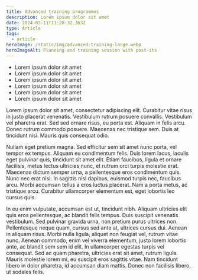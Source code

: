 ```yaml
---
title: Advanced training programmes
description: Lorem ipsum dolor sit amet
date: 2024-03-11T11:28:32.363Z
type: Article
tags:
  - article
heroImage: /static/img/advanced-training-large.webp
heroImageAlt: Planning and training session with post-its
---
```

* Lorem ipsum dolor sit amet
* Lorem ipsum dolor sit amet
* Lorem ipsum dolor sit amet
* Lorem ipsum dolor sit amet
* Lorem ipsum dolor sit amet
* Lorem ipsum dolor sit amet

Lorem ipsum dolor sit amet, consectetur adipiscing elit. Curabitur vitae risus in justo placerat venenatis. Vestibulum rutrum posuere convallis. Vestibulum vel pharetra erat. Sed sed ornare risus, eu porta est. Aliquam in felis arcu. Donec rutrum commodo posuere. Maecenas nec tristique sem. Duis at tincidunt nisi. Mauris quis consequat odio.

Nullam eget pretium magna. Sed efficitur sem sit amet nunc porta, vel tempor ex tempus. Aliquam eu condimentum felis. Duis lorem lacus, iaculis eget pulvinar quis, tincidunt sit amet elit. Etiam faucibus, ligula et ornare facilisis, metus lectus ultricies nunc, et rutrum orci turpis molestie erat. Maecenas dictum semper urna, a pellentesque eros condimentum quis. Nunc nec erat nisi. In sagittis nisl dapibus, euismod turpis nec, faucibus arcu. Morbi accumsan tellus a eros luctus placerat. Nam a porta metus, ac tristique arcu. Curabitur ullamcorper elementum est, eget lobortis leo cursus quis.

In eu enim vulputate, accumsan est ut, tincidunt nibh. Aliquam ultricies elit quis eros pellentesque, ac blandit felis tempus. Duis suscipit venenatis vestibulum. Sed pulvinar gravida urna, non pretium purus ultrices non. Pellentesque neque quam, cursus sed ante at, ultrices cursus dui. Aenean in aliquam risus. Morbi nulla ligula, aliquet non feugiat vel, rutrum vitae nunc. Aenean commodo, enim vel viverra elementum, justo lorem lobortis ante, ac blandit sem sem id elit. In ullamcorper egestas turpis vel consequat. Sed ac quam pharetra, ultricies erat sit amet, rutrum ligula. Mauris molestie lorem mi, eu suscipit eros sagittis vitae. Nam tincidunt libero in dolor pharetra, id accumsan diam mattis. Donec non facilisis libero, ut sodales felis.
